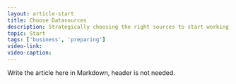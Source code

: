 ```yaml
---
layout: article-start
title: Choose Datasources
description: Strategically choosing the right sources to start working with is difficult, this article advises you on how to select the right datasets.
topic: Start
tags: ['business', 'preparing']
video-link: 
video-caption: 
---
```


Write the article here in Markdown, header is not needed.